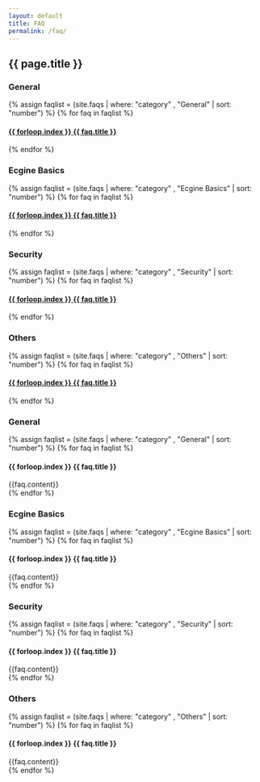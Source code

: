 ```yaml
---
layout: default
title: FAQ
permalink: /faq/
---
```

<div class="container">
<article class="page">
<h1>{{ page.title }}</h1>
<h3>General</h3>
<div name="posts">
	{% assign faqlist = (site.faqs | where: "category" , "General" | sort: "number") %}
	{% for faq in faqlist %}
      <h4><a href="#{{ faq.urlname }}">{{ forloop.index }} {{ faq.title }}</a></h4>
	{% endfor %}
</div>
<h3>Ecgine Basics</h3>
<div name="posts">
	{% assign faqlist = (site.faqs | where: "category" , "Ecgine Basics" | sort: "number") %}
	{% for faq in faqlist %}
 		<h4><a href="#{{ faq.urlname }}">{{ forloop.index }} {{ faq.title }}</a></h4>
	{% endfor %}
</div>
<h3>Security</h3>
<div name="posts">
	{% assign faqlist = (site.faqs | where: "category" , "Security" | sort: "number") %}
	{% for faq in faqlist %}
      <h4><a href="#{{ faq.urlname }}">{{ forloop.index }} {{ faq.title }}</a></h4>
	{% endfor %}
</div>
<h3>Others</h3>
<div name="posts">
	{% assign faqlist = (site.faqs | where: "category" , "Others" | sort: "number") %}
	{% for faq in faqlist %}
      <h4><a href="#{{ faq.urlname }}">{{ forloop.index }} {{ faq.title }}</a></h4>
	{% endfor %}
</div>


<h3>General</h3>
<div name="postsDetail">
	{% assign faqlist = (site.faqs | where: "category" , "General" | sort: "number") %}
	{% for faq in faqlist %}
       	<div id="{{ faq.urlname }}">
       		<h4>{{ forloop.index }} {{ faq.title }}</h4>
       		{{faq.content}}
   		</div>
	{% endfor %}
</div>

<h3>Ecgine Basics</h3>
<div name="postsDetail">
	{% assign faqlist = (site.faqs | where: "category" , "Ecgine Basics" | sort: "number") %}
	{% for faq in faqlist %}
       	<div id="{{ faq.urlname }}">
       		<h4>{{ forloop.index }} {{ faq.title }}</h4>
       		{{faq.content}}
   		</div>
	{% endfor %}
</div>

<h3>Security</h3>
<div name="postsDetail">
	{% assign faqlist = (site.faqs | where: "category" , "Security" | sort: "number") %}
	{% for faq in faqlist %}
       	<div id="{{ faq.urlname }}">
       		<h4>{{ forloop.index }} {{ faq.title }}</h4>
       		{{faq.content}}
   		</div>
	{% endfor %}
</div>

<h3>Others</h3>
<div name="postsDetail">
	{% assign faqlist = (site.faqs | where: "category" , "Others" | sort: "number") %}
	{% for faq in faqlist %}
       	<div id="{{ faq.urlname }}">
       		<h4>{{ forloop.index }} {{ faq.title }}</h4>
       		{{faq.content}}
   		</div>
	{% endfor %}
</div>
</article>
</div>